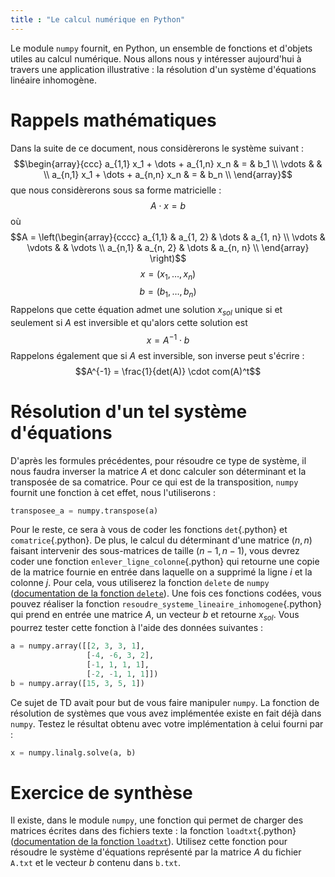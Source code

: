 ```yaml
---
title : "Le calcul numérique en Python"
---
```


Le module `numpy` fournit, en Python, un ensemble de fonctions et d'objets utiles au calcul numérique.
Nous allons nous y intéresser aujourd'hui à travers une application illustrative : la résolution d'un système d'équations linéaire inhomogène.

# Rappels mathématiques
Dans la suite de ce document, nous considèrerons le système suivant :
$$\begin{array}{ccc}
a_{1,1} x_1 + \dots + a_{1,n} x_n & = & b_1 \\
\vdots & & \\
a_{n,1} x_1 + \dots + a_{n,n} x_n & = & b_n \\ \end{array}$$
que nous considèrerons sous sa forme matricielle :
$$A\cdot x = b$$
où
$$A = \left(\begin{array}{cccc}
a_{1,1} & a_{1, 2} & \dots & a_{1, n} \\
\vdots & \vdots &  & \vdots \\
a_{n,1} & a_{n, 2} & \dots &  a_{n, n} \\
\end{array} \right)$$
$$x=(x_1, \dots , x_n)$$
$$b=(b_1, \dots , b_n)$$
Rappelons que cette équation admet une solution $x_{sol}$  unique si et seulement si $A$ est inversible et qu'alors cette solution est
$$x=A^{-1} \cdot b$$
Rappelons également que si $A$ est inversible, son inverse peut s'écrire :
$$A^{-1} =  \frac{1}{det(A)} \cdot com(A)^t$$

# Résolution d'un tel système d'équations

D'après les formules précédentes, pour résoudre ce type de système, il nous faudra inverser la matrice $A$ et donc calculer son déterminant et la transposée de sa comatrice.
Pour ce qui est de la transposition, `numpy` fournit une fonction à cet effet, nous l'utiliserons :
```python
transposee_a = numpy.transpose(a)
```
Pour le reste, ce sera à vous de coder les fonctions `det`{.python} et `comatrice`{.python}.
De plus, le calcul du déterminant d'une matrice $(n, n)$ faisant intervenir des sous-matrices de taille $(n-1, n-1)$, vous devrez coder une fonction `enlever_ligne_colonne`{.python} qui retourne une copie de la matrice fournie en entrée dans laquelle on a supprimé la ligne $i$ et la colonne $j$.
Pour cela, vous utiliserez la fonction `delete` de `numpy` ([documentation de la fonction `delete`](http://docs.scipy.org/doc/numpy/reference/generated/numpy.delete.html)).
Une fois ces fonctions codées, vous pouvez réaliser la fonction `resoudre_systeme_lineaire_inhomogene`{.python} qui prend en entrée une matrice $A$, un vecteur $b$ et retourne $x_{sol}$.
Vous pourrez tester cette fonction à l'aide des données suivantes :
```python
a = numpy.array([[2, 3, 3, 1],
                 [-4, -6, 3, 2],
                 [-1, 1, 1, 1],
                 [-2, -1, 1, 1]])
b = numpy.array([15, 3, 5, 1])
```

Ce sujet de TD avait pour but de vous faire manipuler `numpy`.
La fonction de résolution de systèmes que vous avez implémentée existe en fait déjà dans `numpy`.
Testez le résultat obtenu avec votre implémentation à celui fourni par :
```python
x = numpy.linalg.solve(a, b)
```

# Exercice de synthèse

Il existe, dans le module `numpy`, une fonction qui permet de charger des matrices écrites dans des fichiers texte : la fonction `loadtxt`{.python} ([documentation de la fonction `loadtxt`](http://docs.scipy.org/doc/numpy/reference/generated/numpy.loadtxt.html)).
Utilisez cette fonction pour résoudre le système d'équations représenté par la matrice $A$ du fichier `A.txt` et le vecteur $b$ contenu dans `b.txt`.
